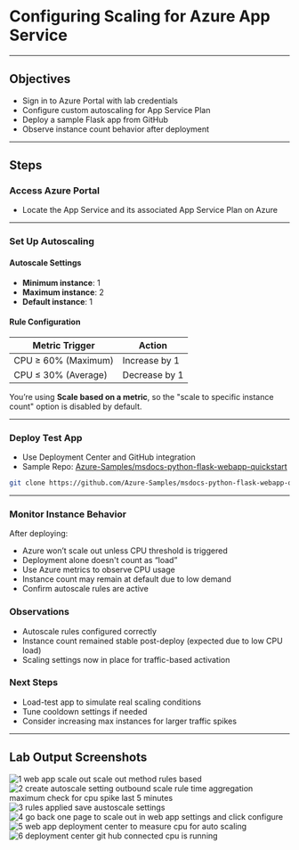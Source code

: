 # Configuring Scaling for Azure App Service

---

## Objectives

- Sign in to Azure Portal with lab credentials
- Configure custom autoscaling for App Service Plan
- Deploy a sample Flask app from GitHub
- Observe instance count behavior after deployment

---

## Steps

### Access Azure Portal

- Locate the App Service and its associated App Service Plan on Azure

---

### Set Up Autoscaling

#### Autoscale Settings

- **Minimum instance**: 1  
- **Maximum instance**: 2  
- **Default instance**: 1  

#### Rule Configuration

| Metric Trigger         | Action              |
|------------------------|---------------------|
| CPU ≥ 60% (Maximum)    | Increase by 1       |
| CPU ≤ 30% (Average)    | Decrease by 1       |

You’re using **Scale based on a metric**, so the "scale to specific instance count" option is disabled by default.

---

### Deploy Test App

- Use Deployment Center and GitHub integration
- Sample Repo: [Azure-Samples/msdocs-python-flask-webapp-quickstart](https://github.com/Azure-Samples/msdocs-python-flask-webapp-quickstart)
```bash
git clone https://github.com/Azure-Samples/msdocs-python-flask-webapp-quickstart.git
```

---

### Monitor Instance Behavior

After deploying:
- Azure won’t scale out unless CPU threshold is triggered
- Deployment alone doesn't count as “load”
- Use Azure metrics to observe CPU usage
- Instance count may remain at default due to low demand
- Confirm autoscale rules are active

### Observations

- Autoscale rules configured correctly
- Instance count remained stable post-deploy (expected due to low CPU load)
- Scaling settings now in place for traffic-based activation

### Next Steps

- Load-test app to simulate real scaling conditions
- Tune cooldown settings if needed
- Consider increasing max instances for larger traffic spikes

---

## Lab Output Screenshots

![1 web app scale out scale out method rules based](https://github.com/user-attachments/assets/2c4ccb5d-004e-4846-9e80-3602b87aa43e)
![2 create autoscale setting outbound scale rule time aggregation maximum check for cpu spike last 5 minutes](https://github.com/user-attachments/assets/f6aa388e-4d8c-4938-8db0-68aa1e912a59)
![3 rules applied save austoscale settings](https://github.com/user-attachments/assets/906a3f42-8165-4cf0-b830-fd183122c5b2)
![4 go back one page to scale out in web app settings and click configure](https://github.com/user-attachments/assets/2eb12826-ad78-46ae-bf06-0ca3f6fb2f26)
![5 web app deployment center to measure cpu for auto scaling](https://github.com/user-attachments/assets/28867d0b-26a4-40fa-a7a2-ad3840c04f13)
![6 deployment center git hub connected cpu is running](https://github.com/user-attachments/assets/2b5596ff-fab6-4737-a7bc-943f8b2710fe)








